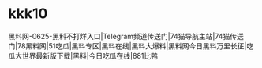 # kkk10
黑料网-0625-黑料不打烊入口|Telegram频道传送门|74猫导航主站|74猫传送门|78黑料网|51吃瓜|黑料专区|黑料在线|黑料大爆料|黑料网今日黑料万里长征|吃瓜大世界最新版下载|黑料|今日吃瓜在线|881比鸭
